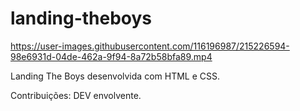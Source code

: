 # landing-theboys

https://user-images.githubusercontent.com/116196987/215226594-98e6931d-04de-462a-9f94-8a72b58bfa89.mp4

Landing The Boys desenvolvida com HTML e CSS.

Contribuições: DEV envolvente.
